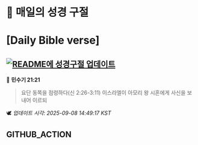 # 🙏 매일의 성경 구절
# [Daily Bible verse]
## [![README에 성경구절 업데이트](https://github.com/DONGSUKA/first_test/actions/workflows/update-readme-bible.yml/badge.svg)](https://github.com/DONGSUKA/first_test/actions/workflows/update-readme-bible.yml)
<!-- START_BIBLE_VERSE -->
📖 **민수기 21:21**
> 요단 동쪽을 점령하다(신 2:26-3:11) 이스라엘이 아모리 왕 시혼에게 사신을 보내어 이르되

🕊️ _업데이트 시각: 2025-09-08 14:49:17 KST_
  <!-- END_BIBLE_VERSE -->
## GITHUB_ACTION
